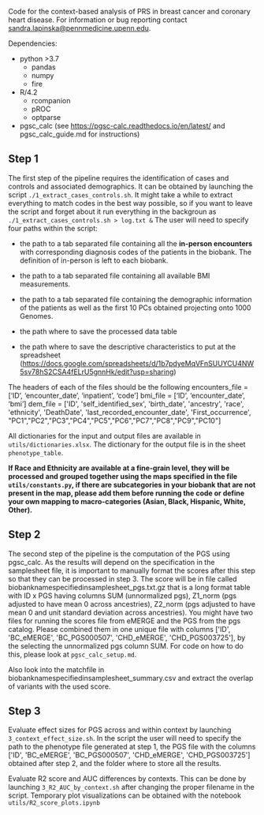 Code for the context-based analysis of PRS in breast cancer and coronary heart disease. For information or bug reporting contact sandra.lapinska@pennmedicine.upenn.edu. 

Dependencies:
- python >3.7
    - pandas 
    - numpy
    - fire
- R/4.2 
     - rcompanion
     - pROC
     - optparse
- pgsc_calc (see https://pgsc-calc.readthedocs.io/en/latest/ and pgsc_calc_guide.md for instructions)



## Step 1
The first step of the pipeline requires the identification of cases and controls and associated demographics. It can be obtained by launching the script `./1_extract_cases_controls.sh`. It might take a while to extract everything to match codes in the best way possible, so if you want to leave the script and forget about it run everything in the backgroun as `./1_extract_cases_controls.sh > log.txt &` The user will need to specify four paths within the script: 

- the path to a tab separated file containing all the **in-person encounters** with corresponding diagnosis codes of the patients in the biobank. The definition of in-person is left to each biobank. 

- the path to a tab separated file containing all available BMI measurements.

- the path to a tab separated file containing the demographic information of the patients as well as the first 10 PCs obtained projecting onto 1000 Genomes. 

- the path where to save the processed data table

- the path where to save the descriptive characteristics to put at the spreadsheet (https://docs.google.com/spreadsheets/d/1b7pdyeMqVFnSUUYCU4NW5sv78hS2CSA4fELrU5gnnHk/edit?usp=sharing)

The headers of each of the files should be the following 
encounters_file = [‘ID’, ‘encounter_date’, ‘inpatient’, ‘code’]
bmi_file = [‘ID’, ‘encounter_date’, ‘bmi’]
dem_file =  ['ID', 'self_identified_sex', 'birth_date',  'ancestry', 'race', 'ethnicity', 'DeathDate', 'last_recorded_encounter_date', 'First_occurrence', "PC1","PC2","PC3","PC4","PC5","PC6","PC7","PC8","PC9","PC10"]

All dictionaries for the input and output files are available in `utils/dictionaries.xlsx`. The dictionary for the output file is in the sheet `phenotype_table`.

**If Race and Ethnicity are available at a fine-grain level, they will be processed and grouped together using the maps specified in the file `utils/constants.py`, if there are  subcategories in your biobank that are not present in the map, please add them before running the code or define your own mapping to macro-categories (Asian, Black, Hispanic, White, Other).** 



## Step 2 
The second step of the pipeline is the computation of the PGS using pgsc_calc. As the results will depend on the specification in the samplesheet file, it is important to manually format the scores after this step so that they can be processed in step 3. 
The score will be in  file called biobanknamespecifiedinsamplesheet_pgs.txt.gz that is a long format table with ID x PGS having columns SUM (unnormalized pgs), Z1_norm (pgs adjusted to have mean 0 across ancestries), Z2_norm (pgs adjusted to have mean 0 and unit standard deviation across ancestries). You might have two files for running the scores file from eMERGE and the PGS from the pgs catalog. Please combined them in one unique file with columns ['ID', 'BC_eMERGE', 'BC_PGS000507', 'CHD_eMERGE', 'CHD_PGS003725'], by the selecting the unnormalized pgs column SUM. For code on how to do this, please look at `pgsc_calc_setup.md`.

Also look into the matchfile in  biobanknamespecifiedinsamplesheet_summary.csv and extract the overlap of variants with the used score. 


## Step 3 
Evaluate effect sizes for PGS across and within context by launching `3_context_effect_size.sh`. In the script the user will need to specify the path to the phenotype file generated at step 1, the PGS file with the columns ['ID', 'BC_eMERGE', 'BC_PGS000507', 'CHD_eMERGE', 'CHD_PGS003725'] obtained after step 2, and the folder where to store all the results. 


Evaluate R2 score and AUC differences by contexts. This can be done by launching `3_R2_AUC_by_context.sh` after changing the proper filename in the script. Temporary plot visualizations can be obtained with the notebook `utils/R2_score_plots.ipynb`

